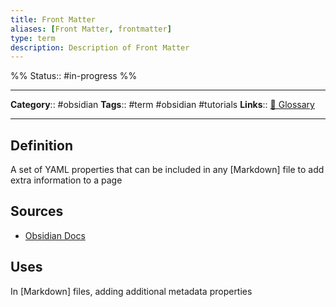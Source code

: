 ```yaml
---
title: Front Matter
aliases: [Front Matter, frontmatter]
type: term
description: Description of Front Matter
---
```

%%
Status:: #in-progress 
%%

---
**Category**:: #obsidian 
**Tags**:: #term #obsidian #tutorials 
**Links**:: [📇 Glossary](-glossary.md)

---

## Definition
A set of YAML properties that can be included in any [Markdown] file to add extra information to a page

## Sources
- [Obsidian Docs](https://help.obsidian.md/Advanced+topics/YAML+front+matter)

## Uses
In [Markdown] files, adding additional metadata properties
